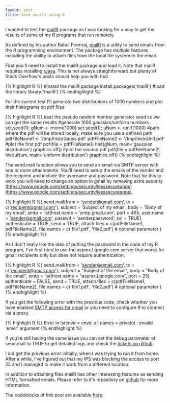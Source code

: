 ```yaml
---
layout: post
title: Send emails using R
---
```


I wanted to test the [mailR](https://github.com/rpremraj/mailR) package as I was looking for a way to get the results of some of my R programs that run remotely.

As defined by his author Rahul Premraj, [mailR](https://github.com/rpremraj/mailR) is a utility to send emails from the R programming environment. The package has multiple features including the ability to attach files from the local file system to the email.

First you'll need to install the mailR package and load it. Note that mailR requires installing [rJava](http://cran.r-project.org/web/packages/rJava/index.html). This is not always straightforward but plenty of Stack Overflow's posts should help you with that.

{% highlight R %}
#install the mailR package
install.packages('mailR')
#load the library
library('mailR')
{% endhighlight %}

For the current test I'll generate two distributions of 1000 numbers and plot their histograms on pdf files:

{% highlight R %}
#set the pseudo random number generator seed so we can get the same results
#generate 1000 gaussian/uniform numbers
set.seed(1); gNum <- rnorm(1000)
set.seed(1); uNum <- runif(1000)
#path where the pdf will be stored locally, make sure you use a defined path
pdfFileName1 <- '/tmp/histoGauss.pdf'
pdfFileName2 <- '/tmp/histoUnif.pdf'
#plot the first pdf
pdf(file = pdfFileName1)
hist(gNum, main='gaussian distribution')
graphics.off()
#plot the second pdf
pdf(file = pdfFileName2)
hist(uNum, main='uniform distribution')
graphics.off()
{% endhighlight %}

The send.mail function allows you to send an email via SMTP server with one or more attachments. You'll need to setup the emails of the sender and the recipient and include the username and password. Note that for this to work you will need to change an option in gmail by removing extra security [https://www.google.com/settings/security/lesssecureapps](https://www.google.com/settings/security/lesssecureapps).
 
{% highlight R %}
send.mail(from = 'sender@gmail.com',
		  to = c('recipient@gmail.com'),
		  subject = 'Subject of my email',
		  body = 'Body of my email',
		  smtp = list(host.name = 'smtp.gmail.com', port = 465, 
					  user.name = 'sender@gmail.com', passwd = 'senderpassword', 
					  ssl = TRUE),
		  authenticate = TRUE,
		  send = TRUE,
		  attach.files = c(pdfFileName1, pdfFileName2),
		  file.names = c('file1.pdf', 'file2.pdf') # optional parameter
		  )
{% endhighlight %}

As I don't really like the idea of putting the password in the code of my R program, I've first tried to use the aspmx.l.google.com server that works for gmail recipients only but does not require authentication. 

{% highlight R %}
send.mail(from = 'sender@gmail.com',
          to = c('recipient@gmail.com'),
          subject = "Subject of the email",
          body = "Body of the email",
          smtp = list(host.name = "aspmx.l.google.com", port = 25),
          authenticate = FALSE,
          send = TRUE,
          attach.files = c(pdfFileName1, pdfFileName2),
          file.names = c('file1.pdf', 'file2.pdf') # optional parameter
          )
{% endhighlight %}

If you get the following error with the previous code, check whether you have enabled [SMTP access for gmail](https://www.google.com/settings/security/lesssecureapps) or you need to configure R to connect via a proxy. 

{% highlight R %}
Error in ls(envir = envir, all.names = private) : 
  invalid 'envir' argument
{% endhighlight %}

If you’re still having the same issue you can set the debug parameter of send.mail to TRUE to get detailed logs and check the [tickets on github](https://github.com/rpremraj/mailR/issues). 

I did get the previous error initially, when I was trying to run it from home. After a while, I’ve figured out that my IPS was blocking the access to port 25 and I managed to make it work from a different location.

In addition to attaching files mailR has other interesting features as sending HTML formatted emails. Please refer to it's repository on [github](https://github.com/rpremraj/mailR) for more information.

The codeblocks of this post are available [here](https://github.com/zumansky/dev/blob/master/R/SendEmail/sendEmails.r).



